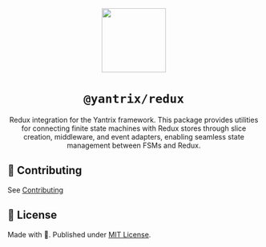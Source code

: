 <div align="center">
  <img width="128" src="https://github.com/tfcp68/yantrix/blob/main/docs/public/logo.png?raw=true" />
  <h1><code>@yantrix/redux</code></h1>
  <p>Redux integration for the Yantrix framework. This package provides utilities for connecting finite state machines with Redux stores through slice creation, middleware, and event adapters, enabling seamless state management between FSMs and Redux.</p>
</div>

## 🌱 Contributing

See [Contributing](https://tfcp68.github.io/yantrix/contributing/)

## 📜 License

Made with 💜. Published under [MIT License](./LICENSE).
